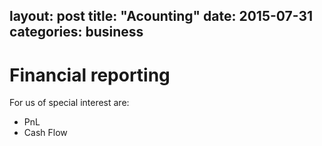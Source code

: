 layout: post
title:  "Acounting"
date:   2015-07-31
categories: business
---

# Financial reporting

For us of special interest are:
- PnL
- Cash Flow

